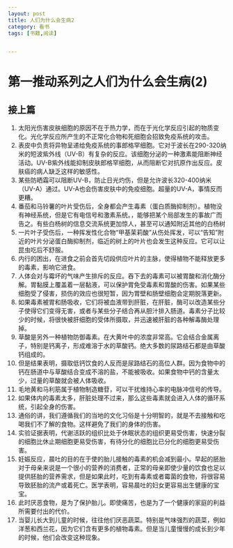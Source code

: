 ```yaml
---
layout: post
title: 人们为什么会生病2
category: 看书
tags: [书籍,阅读]


---
```


# 第一推动系列之人们为什么会生病(2)

## 接上篇

1. 太阳光伤害皮肤细胞的原因不在于热力学，而在于光化学反应引起的物质变化。光化学反应所产生的不正常化合物和死细胞会招致免疫系统的攻击。
2. 表皮中负责将异物呈递给免疫系统的事郎格罕细胞。它对于波长在290-320纳米的短波紫外线（UV-B）有复杂的反应。该细胞分泌的一种激素能阻断神经活动。UV-B紫外线能抑制皮肤郎格罕细胞，从而阻断它对抗原作出反应。皮肤癌的病人缺乏这样的敏感性。
3. 某些防晒霜可以阻断UV-B，防止日光灼伤，但是允许波长320-400纳米（UV-A）通过。UV-A也会伤害皮肤中的免疫细胞。超量的UV-A，事情反而更糟。
4. 番茄和马铃薯的叶片受伤后，全身都会产生毒素（蛋白质酶抑制剂）。植物没有神经系统，但是它有电信号和激素系统。，能够把某个局部发生的事故广而告之。有些白杨树的信息交流系统更加惊人，甚至可以通知附近其他的白杨树
5. 一片叶子受伤后，一种挥发性化合物“甲基茉莉酸”从伤处挥发，可以“告知”附近的叶片分泌蛋白酶抑制剂，临近的树上的叶片也会发生这种反应。它可以让昆虫吃后不舒服。
6. 内行的困出，在进食之前会首先切段供应叶片的主脉，使得植物不能释放更多的毒素，影响它进食。
7. 人体会对与霉坏的气味产生排斥的反应。吞下去的毒素可以被胃酸和消化酶分解。胃黏膜上覆盖着一层黏液，可以保护胃免受毒素和胃酸的伤害。如果某些细胞受了侵害，损伤的效应也很短暂，因为胃壁和肠壁细胞会定期脱落更新。
8. 如果毒素被胃和肠吸收，它们将被血液带到肝脏，在肝脏，酶可以改造某些分子使得它们变得无害，或者与某些分子结合再从胆汁排入肠道。毒素分子比较少的时候，将很快被肝细胞的受体所摄取，并迅速被肝脏的各种解毒酶处理掉。
9. 草酸是另外一种植物防御毒素。在大黄叶中的浓度非常高。它会结合金属离子，特别是钙离子，形成难溶于水的草酸钙。绝大多数的尿路结石都是由草酸钙组成的。
10. 但是结果表明，摄取低钙饮食的人反而是尿路结石的高位人群。因为食物中的钙在肠道中与草酸结合变成不溶的盐，不能被吸收。如果食物中钙的含量太少，过量的草酸就会被人体吸收。
11. 毛地黄和马利筋属于植物制造糖苷，可以干扰维持心率的电脉冲信号的传导。
12. 如果体内的毒素太多，肝脏处理不过来，那么这些毒素就会进入人体的循环系统，引起全身的伤害。
13. 通俗的讲，我们遵循我们的当地的文化习俗是十分明智的，就是不去接触和吃喝我们不了解的食物。这样避免了我们的身体的伤害。
14. 实验证据表明，代谢活跃的组织比处于休眠状态的组织更易受伤害，快速分裂的细胞比休止期细胞更易受伤害，有待分化的细胞比已分化的细胞更易受伤害。
15. 妊娠反应，晨吐的目的在于使的胎儿接触的毒素的机会减到最小。早起的胚胎对于母亲来说是一个很小的营养的消费者，正常的母亲即使少量的饮食也足以提供胚胎的营养需求，但是如果此时，吃到有毒素或者霉菌的食物，将很容易导致胚胎的流产或着死亡。医学表明，容易晨吐的妇女更容易出生健康的宝宝。
16. 此时厌恶食物，是为了保护胎儿。即使痛苦，也是为了一个健康的家庭的利益所需要付出的代价。
17. 当婴儿长大到儿童的时候，往往他们厌恶蔬菜。特别是气味强烈的蔬菜，例如洋葱和西兰花，因为它们含有更多的植物毒素。但是当儿童慢慢的成长到少年的时候，他们会改变这种现象。